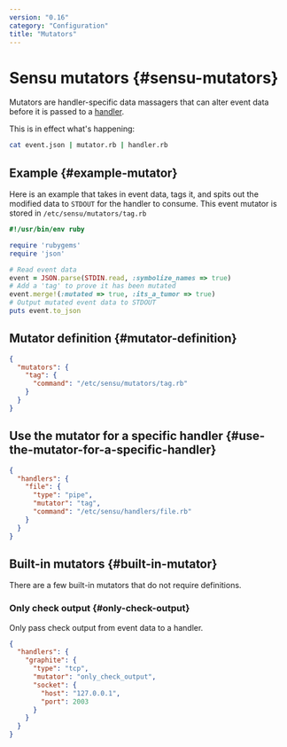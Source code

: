 ```yaml
---
version: "0.16"
category: "Configuration"
title: "Mutators"
---
```


# Sensu mutators {#sensu-mutators}

Mutators are handler-specific data massagers that can alter event data
before it is passed to a [handler](handlers).

This is in effect what's happening:

~~~ bash
cat event.json | mutator.rb | handler.rb
~~~

## Example {#example-mutator}

Here is an example that takes in event data, tags it, and spits out the
modified data to `STDOUT` for the handler to consume. This event mutator
is stored in `/etc/sensu/mutators/tag.rb`

~~~ ruby
#!/usr/bin/env ruby

require 'rubygems'
require 'json'

# Read event data
event = JSON.parse(STDIN.read, :symbolize_names => true)
# Add a 'tag' to prove it has been mutated
event.merge!(:mutated => true, :its_a_tumor => true)
# Output mutated event data to STDOUT
puts event.to_json
~~~

## Mutator definition {#mutator-definition}

~~~ json
{
  "mutators": {
    "tag": {
      "command": "/etc/sensu/mutators/tag.rb"
    }
  }
}
~~~

## Use the mutator for a specific handler {#use-the-mutator-for-a-specific-handler}

~~~ json
{
  "handlers": {
    "file": {
      "type": "pipe",
      "mutator": "tag",
      "command": "/etc/sensu/handlers/file.rb"
    }
  }
}
~~~

## Built-in mutators {#built-in-mutator}

There are a few built-in mutators that do not require definitions.

### Only check output {#only-check-output}

Only pass check output from event data to a handler.

~~~ json
{
  "handlers": {
    "graphite": {
      "type": "tcp",
      "mutator": "only_check_output",
      "socket": {
        "host": "127.0.0.1",
        "port": 2003
      }
    }
  }
}
~~~
